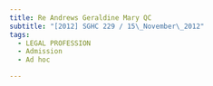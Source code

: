 ```yaml
---
title: Re Andrews Geraldine Mary QC 
subtitle: "[2012] SGHC 229 / 15\_November\_2012"
tags:
  - LEGAL PROFESSION
  - Admission
  - Ad hoc

---
```


